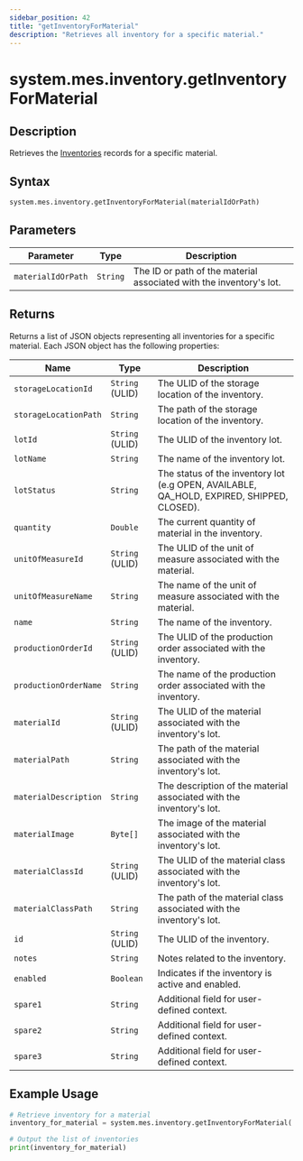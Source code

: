 ```yaml
---
sidebar_position: 42
title: "getInventoryForMaterial"
description: "Retrieves all inventory for a specific material."
---
```


# system.mes.inventory.getInventoryForMaterial

## Description

Retrieves the [Inventories](../../data-model/inventory-model/inventory) records for a specific material.

## Syntax

```python
system.mes.inventory.getInventoryForMaterial(materialIdOrPath)
```

## Parameters

| Parameter          | Type     | Description                                                         |
| ------------------ | -------- | ------------------------------------------------------------------- |
| `materialIdOrPath` | `String` | The ID or path of the material associated with the inventory's lot. |

## Returns

Returns a list of JSON objects representing all inventories for a specific material.
Each JSON object has the following properties:

| Name                  | Type            | Description                                                                               |
| --------------------- | --------------- | ----------------------------------------------------------------------------------------- |
| `storageLocationId`   | `String` (ULID) | The ULID of the storage location of the inventory.                                        |
| `storageLocationPath` | `String`        | The path of the storage location of the inventory.                                        |
| `lotId`               | `String` (ULID) | The ULID of the inventory lot.                                                            |
| `lotName`             | `String`        | The name of the inventory lot.                                                            |
| `lotStatus`           | `String`        | The status of the inventory lot (e.g OPEN, AVAILABLE, QA_HOLD, EXPIRED, SHIPPED, CLOSED). |
| `quantity`            | `Double`        | The current quantity of material in the inventory.                                        |
| `unitOfMeasureId`     | `String` (ULID) | The ULID of the unit of measure associated with the material.                             |
| `unitOfMeasureName`   | `String`        | The name of the unit of measure associated with the material.                             |
| `name`                | `String`        | The name of the inventory.                                                                |
| `productionOrderId`   | `String` (ULID) | The ULID of the production order associated with the inventory.                           |
| `productionOrderName` | `String`        | The name of the production order associated with the inventory.                           |
| `materialId`          | `String` (ULID) | The ULID of the material associated with the inventory's lot.                             |
| `materialPath`        | `String`        | The path of the material associated with the inventory's lot.                             |
| `materialDescription` | `String`        | The description of the material associated with the inventory's lot.                      |
| `materialImage`       | `Byte[]`        | The image of the material associated with the inventory's lot.                            |
| `materialClassId`     | `String` (ULID) | The ULID of the material class associated with the inventory's lot.                       |
| `materialClassPath`   | `String`        | The path of the material class associated with the inventory's lot.                       |
| `id`                  | `String` (ULID) | The ULID of the inventory.                                                                |
| `notes`               | `String`        | Notes related to the inventory.                                                           |
| `enabled`             | `Boolean`       | Indicates if the inventory is active and enabled.                                         |
| `spare1`              | `String`        | Additional field for user-defined context.                                                |
| `spare2`              | `String`        | Additional field for user-defined context.                                                |
| `spare3`              | `String`        | Additional field for user-defined context.                                                |

## Example Usage

```python
# Retrieve inventory for a material
inventory_for_material = system.mes.inventory.getInventoryForMaterial('Bottle/Milk')

# Output the list of inventories
print(inventory_for_material)
```
